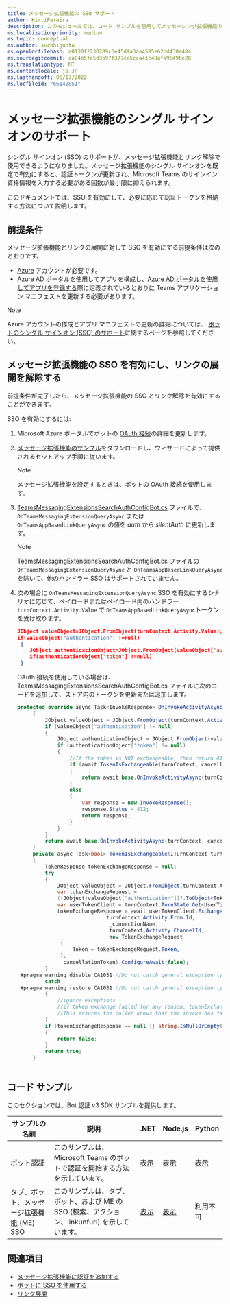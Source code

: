 ```yaml
---
title: メッセージ拡張機能の SSO サポート
author: KirtiPereira
description: このモジュールでは、コード サンプルを使用してメッセージング拡張機能のシングル サインオン (SSO) サポートを有効にする方法について説明します。
ms.localizationpriority: medium
ms.topic: conceptual
ms.author: surbhigupta
ms.openlocfilehash: a0130f2730289c3e45dfa3aa4585e62bd430a48a
ms.sourcegitcommit: ca84b5fe5d3b97f377ce5cca41c48afa95496e28
ms.translationtype: MT
ms.contentlocale: ja-JP
ms.lasthandoff: 06/17/2022
ms.locfileid: "66142851"
---
```

# <a name="single-sign-on-support-for-message-extensions"></a>メッセージ拡張機能のシングル サインオンのサポート

シングル サインオン (SSO) のサポートが、メッセージ拡張機能とリンク解除で使用できるようになりました。メッセージ拡張機能のシングル サインオンを既定で有効にすると、認証トークンが更新され、Microsoft Teams のサインイン資格情報を入力する必要がある回数が最小限に抑えられます。

このドキュメントでは、SSO を有効にして、必要に応じて認証トークンを格納する方法について説明します。

## <a name="prerequisites"></a>前提条件

メッセージ拡張機能とリンクの展開に対して SSO を有効にする前提条件は次のとおりです。

* [Azure](https://azure.microsoft.com/free/) アカウントが必要です。
* Azure AD ポータルを使用してアプリを構成し、[Azure AD ポータルを使用してアプリを登録する](../../bots/how-to/authentication/auth-aad-sso-bots.md#register-your-app-through-the-azure-ad-portal)際に定義されているとおりに Teams アプリケーション マニフェストを更新する必要があります。

> [!NOTE]
> Azure アカウントの作成とアプリ マニフェストの更新の詳細については、 [ボットのシングル サインオン (SSO) のサポート](../../bots/how-to/authentication/auth-aad-sso-bots.md)に関するページを参照してください。

## <a name="enable-sso-for-message-extensions-and-link-unfurling"></a>メッセージ拡張機能の SSO を有効にし、リンクの展開を解除する

前提条件が完了したら、メッセージ拡張機能の SSO とリンク解除を有効にすることができます。

SSO を有効にするには:

1. Microsoft Azure ポータルでボットの [OAuth 接続](../../bots/how-to/authentication/auth-aad-sso-bots.md#update-the-azure-portal-with-the-oauth-connection)の詳細を更新します。
2. [メッセージ拡張機能のサンプル](https://github.com/microsoft/BotBuilder-Samples/tree/main/samples/csharp_dotnetcore/52.teams-messaging-extensions-search-auth-config)をダウンロードし、ウィザードによって提供されるセットアップ手順に従います。
   > [!NOTE]
   > メッセージ拡張機能を設定するときは、ボットの OAuth 接続を使用します。
3. [TeamsMessagingExtensionsSearchAuthConfigBot.cs](https://github.com/microsoft/BotBuilder-Samples/tree/main/samples/csharp_dotnetcore/52.teams-messaging-extensions-search-auth-config/Bots/TeamsMessagingExtensionsSearchAuthConfigBot.cs) ファイルで、`OnTeamsMessagingExtensionQueryAsync` または `OnTeamsAppBasedLinkQueryAsync` の値を *auth* から *silentAuth* に更新します。  

    > [!NOTE]
    > TeamsMessagingExtensionsSearchAuthConfigBot.cs ファイルの `OnTeamsMessagingExtensionQueryAsync` と `OnTeamsAppBasedLinkQueryAsync` を除いて、他のハンドラー SSO はサポートされていません。

4. 次の場合に `OnTeamsMessagingExtensionQueryAsync` SSO を有効にするシナリオに応じて、ペイロードまたはペイロード内のハンドラー `turnContext.Activity.Value` で `OnTeamsAppBasedLinkQueryAsync`トークンを受け取ります。

    ```json
    JObject valueObject=JObject.FromObject(turnContext.Activity.Value);
    if(valueObject["authentication"] !=null)
     {
        JObject authenticationObject=JObject.FromObject(valueObject["authentication"]);
        if(authenticationObject["token"] !=null)
     }
    
     ```
  
    OAuth 接続を使用している場合は、TeamsMessagingExtensionsSearchAuthConfigBot.cs ファイルに次のコードを追加して、ストア内のトークンを更新または追加します。

   ```C#
   protected override async Task<InvokeResponse> OnInvokeActivityAsync(ITurnContext<IInvokeActivity> turnContext, CancellationToken cancellationToken)
        {
            JObject valueObject = JObject.FromObject(turnContext.Activity.Value);
            if (valueObject["authentication"] != null)
            {
                JObject authenticationObject = JObject.FromObject(valueObject["authentication"]);
                if (authenticationObject["token"] != null)
                {
                    //If the token is NOT exchangeable, then return 412 to require user consent
                    if (await TokenIsExchangeable(turnContext, cancellationToken))
                    {
                        return await base.OnInvokeActivityAsync(turnContext, cancellationToken).ConfigureAwait(false);
                    }
                    else
                    {
                        var response = new InvokeResponse();
                        response.Status = 412;
                        return response;
                    }
                }
            }
            return await base.OnInvokeActivityAsync(turnContext, cancellationToken).ConfigureAwait(false);
        }
        private async Task<bool> TokenIsExchangeable(ITurnContext turnContext, CancellationToken cancellationToken)
        {
            TokenResponse tokenExchangeResponse = null;
            try
            {
                JObject valueObject = JObject.FromObject(turnContext.Activity.Value);
                var tokenExchangeRequest =
                ((JObject)valueObject["authentication"])?.ToObject<TokenExchangeInvokeRequest>();
                var userTokenClient = turnContext.TurnState.Get<UserTokenClient>();
                tokenExchangeResponse = await userTokenClient.ExchangeTokenAsync(
                                turnContext.Activity.From.Id,
                                 _connectionName,
                                 turnContext.Activity.ChannelId,
                                 new TokenExchangeRequest
                 {
                     Token = tokenExchangeRequest.Token,
                 },
                  cancellationToken).ConfigureAwait(false);
            }
    #pragma warning disable CA1031 //Do not catch general exception types (ignoring, see comment below)
            catch
    #pragma warning restore CA1031 //Do not catch general exception types
            {
                //ignore exceptions
                //if token exchange failed for any reason, tokenExchangeResponse above remains null, and a failure invoke response is sent to the caller.
                //This ensures the caller knows that the invoke has failed.
            }
            if (tokenExchangeResponse == null || string.IsNullOrEmpty(tokenExchangeResponse.Token))
            {
                return false;
            }
            return true;
        }
    
    ```

## <a name="code-sample"></a>コード サンプル

このセクションでは、Bot 認証 v3 SDK サンプルを提供します。

| **サンプルの名前** | **説明** | **.NET** | **Node.js** | **Python** |
|---------------|------------|------------|-------------|---------------|
| ボット認証 | このサンプルは、Microsoft Teams のボットで認証を開始する方法を示しています。 | [表示](https://github.com/microsoft/BotBuilder-Samples/tree/master/samples/csharp_dotnetcore/46.teams-auth) | [表示](https://github.com/microsoft/BotBuilder-Samples/tree/master/samples/javascript_nodejs/46.teams-auth) | [表示](https://github.com/microsoft/BotBuilder-Samples/tree/main/samples/python/46.teams-auth) |
| タブ、ボット、メッセージ拡張機能 (ME) SSO | このサンプルは、タブ、ボット、および ME の SSO (検索、アクション、linkunfurl) を示しています。 |  [表示](https://github.com/OfficeDev/Microsoft-Teams-Samples/tree/main/samples/app-sso/csharp) | [表示](https://github.com/OfficeDev/Microsoft-Teams-Samples/tree/main/samples/app-sso/nodejs) | 利用不可 |

## <a name="see-also"></a>関連項目

* [メッセージ拡張機能に認証を追加する](add-authentication.md)
* [ボットに SSO を使用する](../../bots/how-to/authentication/auth-aad-sso-bots.md)
* [リンク展開](link-unfurling.md)
